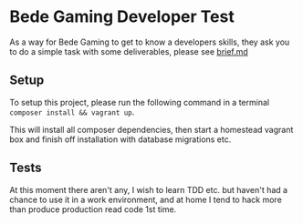 # Bede Gaming Developer Test
As a way for Bede Gaming to get to know a developers skills, they ask you to do a simple task with some deliverables, please see [brief.md](brief.md)

## Setup
To setup this project, please run the following command in a terminal `composer install && vagrant up`.  
  
This will install all composer dependencies, then start a homestead vagrant box and finish off installation with database migrations etc.

## Tests
At this moment there aren't any, I wish to learn TDD etc. but haven't had a chance to use it in a work environment, and at home I tend to hack more than produce production read code 1st time.
